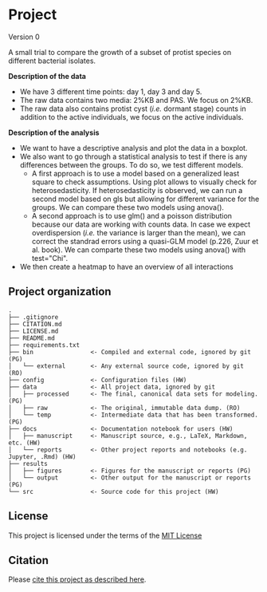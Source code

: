 # Project

Version 0

A small trial to compare the growth of a subset of protist species on different bacterial isolates.

**Description of the data**
* We have 3 different time points: day 1, day 3 and day 5.
* The raw data contains two media: 2%KB and PAS. We focus on 2%KB.
* The raw data also contains protist cyst (*i.e.* dormant stage) counts in addition to the active individuals, we focus on the active individuals.
  
**Description of the analysis**
* We want to have a descriptive analysis and plot the data in a boxplot.
* We also want to go through a statistical analysis to test if there is any differences between the groups. To do so, we test different models. 
  * A first approach is to use a model based on a generalized least square to check assumptions. Using plot allows to visually check for heterosedasticity. If heterosedasticity is observed, we can run a second model based on gls but allowing for different variance for the groups. We can compare these two models using anova().
  * A second approach is to use glm() and a poisson distribution because our data are working with counts data. In case we expect overdispersion (*i.e.* the variance is larger than the mean), we can correct the standrad errors using a quasi-GLM model (p.226, Zuur et al. book). We can comparte these two models using anova() with test="Chi". 
* We then create a heatmap to have an overview of all interactions 


## Project organization

```
.
├── .gitignore
├── CITATION.md
├── LICENSE.md
├── README.md
├── requirements.txt
├── bin                <- Compiled and external code, ignored by git (PG)
│   └── external       <- Any external source code, ignored by git (RO)
├── config             <- Configuration files (HW)
├── data               <- All project data, ignored by git
│   ├── processed      <- The final, canonical data sets for modeling. (PG)
│   ├── raw            <- The original, immutable data dump. (RO)
│   └── temp           <- Intermediate data that has been transformed. (PG)
├── docs               <- Documentation notebook for users (HW)
│   ├── manuscript     <- Manuscript source, e.g., LaTeX, Markdown, etc. (HW)
│   └── reports        <- Other project reports and notebooks (e.g. Jupyter, .Rmd) (HW)
├── results
│   ├── figures        <- Figures for the manuscript or reports (PG)
│   └── output         <- Other output for the manuscript or reports (PG)
└── src                <- Source code for this project (HW)

```


## License

This project is licensed under the terms of the [MIT License](/LICENSE.md)

## Citation

Please [cite this project as described here](/CITATION.md).

